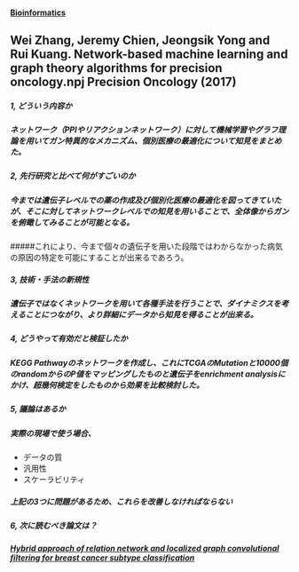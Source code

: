 #### [Bioinformatics](http://inoue0426.me/Bioinformatics)

## Wei Zhang, Jeremy Chien, Jeongsik Yong and Rui Kuang. Network-based machine learning and graph theory algorithms for precision oncology.npj Precision Oncology (2017)

##### 1, どういう内容か
##### ネットワーク（PPIやリアクションネットワーク）に対して機械学習やグラフ理論を用いてガン特異的なメカニズム、個別医療の最適化について知見をまとめた。
##### 2, 先行研究と比べて何がすごいのか
##### 今までは遺伝子レベルでの薬の作成及び個別化医療の最適化を図ってきていたが、そこに対してネットワークレベルでの知見を用いることで、全体像からガンを俯瞰してみることが可能となる。
#####これにより、今まで個々の遺伝子を用いた段階ではわからなかった病気の原因の特定を可能にすることが出来るであろう。
##### 3, 技術・手法の新規性
##### 遺伝子ではなくネットワークを用いて各種手法を行うことで、ダイナミクスを考えることにつながり、より詳細にデータから知見を得ることが出来る。
##### 4, どうやって有効だと検証したか
##### KEGG Pathwayのネットワークを作成し、これにTCGAのMutationと10000個のrandomからのP値をマッピングしたものと遺伝子をenrichment analysisにかけ、超幾何検定をしたものから効果を比較検討した。
##### 5, 議論はあるか
##### 実際の現場で使う場合、
- データの質 
- 汎用性
- スケーラビリティ
##### 上記の3つに問題があるため、これらを改善しなければならない
##### 6, 次に読むべき論文は？
##### [Hybrid approach of relation network and localized graph convolutional filtering for breast cancer subtype classification](https://arxiv.org/abs/1711.05859)
